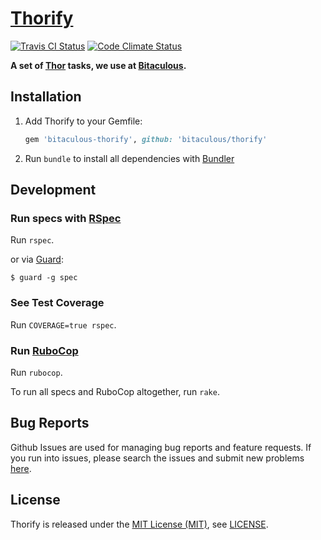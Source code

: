 [Thorify]
=========

[![Travis CI Status][Travis CI Status]][Travis CI]
[![Code Climate Status][Code Climate Status]][Code Climate]

**A set of [Thor] tasks, we use at [Bitaculous].**

Installation
------------

1. Add Thorify to your Gemfile:

    ```ruby
    gem 'bitaculous-thorify', github: 'bitaculous/thorify'
    ```

2. Run `bundle` to install all dependencies with [Bundler]

Development
-----------

### Run specs with [RSpec]

Run `rspec`.

or via [Guard]:

```
$ guard -g spec
```

### See Test Coverage

Run `COVERAGE=true rspec`.

### Run [RuboCop]

Run `rubocop`.

To run all specs and RuboCop altogether, run `rake`.

Bug Reports
-----------

Github Issues are used for managing bug reports and feature requests. If you run into issues, please search the issues
and submit new problems [here].

License
-------

Thorify is released under the [MIT License (MIT)], see [LICENSE].

[Bitaculous]: https://bitaculous.com "It's all about the bits, baby!"
[Bundler]: http://bundler.io "The best way to manage a Ruby application's gems"
[Code Climate]: https://codeclimate.com/github/bitaculous/thorify/maintainability "Thorify at Code Climate"
[Code Climate Status]: https://api.codeclimate.com/v1/badges/a43beb656727c21a2418/maintainability "Code Climate Status"
[Guard]: http://guardgem.org "A command line tool to easily handle events on file system modifications."
[here]: https://github.com/bitaculous/thorify/issues "Github Issues"
[LICENSE]: https://raw.githubusercontent.com/bitaculous/thorify/master/LICENSE "License"
[MIT License (MIT)]: http://opensource.org/licenses/MIT "The MIT License (MIT)"
[RSpec]: http://rspec.info "Behaviour Driven Development for Ruby"
[RuboCop]: https://github.com/bbatsov/rubocop "A Ruby static code analyzer, based on the community Ruby style guide."
[Thor]: http://whatisthor.com "A toolkit for building powerful command-line interfaces."
[Thorify]: https://bitaculous.github.io/thorify/ "A set of Thor tasks, we use at Bitaculous."
[Travis CI]: https://travis-ci.org/bitaculous/thorify "Thorify at Travis CI"
[Travis CI Status]: https://img.shields.io/travis/bitaculous/thorify.svg?style=flat "Travis CI Status"